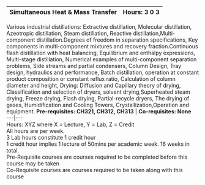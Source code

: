 **Simultaneous Heat & Mass Transfer** | **Hours: 3 0 3**  
---|---  
Various industrial distillations: Extractive distillation, Molecular distillation, Azeotropic distillation, Steam distillation, Reactive distillation,Multi-component distillation.Degrees of freedom in separation specifications, Key components in multi-component mixtures and recovery fraction.Continuous flash distillation with heat balancing, Equilibrium and enthalpy expressions, Multi-stage distillation, Numerical examples of multi-component separation problems, Side streams and partial condensers, Column Design, Tray design, hydraulics and performance, Batch distillation, operation at constant product composition or constant reflux ratio, Calculation of column diameter and height, Drying: Diffusion and Capillary theory of drying, Classification and selection of dryers, solvent drying,Superheated steam drying, Freeze drying, Flash drying, Partial-recycle dryers, The drying of gases, Humidification and Cooling Towers, Crystallization,Operation and equipment.
**Pre-requisites: CH321, CH312, CH313** | **Co-requisites: None**  
---|---  
Hours: XYZ where X = Lecture, Y = Lab, Z = Credit  
All hours are per week.  
3 Lab hours constitute 1 credit hour  
1 credit hour implies 1 lecture of 50mins per academic week. 16 weeks in total.  
Pre-Requisite courses are courses required to be completed before this course may be taken  
Co-Requisite courses are courses required to be taken along with this course
